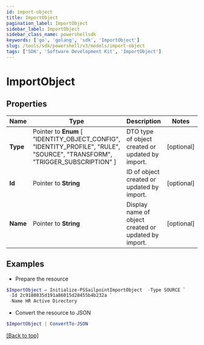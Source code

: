 ```yaml
---
id: import-object
title: ImportObject
pagination_label: ImportObject
sidebar_label: ImportObject
sidebar_class_name: powershellsdk
keywords: ['go', 'golang', 'sdk', 'ImportObject'] 
slug: /tools/sdk/powershell/v3/models/import-object
tags: ['SDK', 'Software Development Kit', 'ImportObject']
---
```



# ImportObject

## Properties

Name | Type | Description | Notes
------------ | ------------- | ------------- | -------------
**Type** |  Pointer to  **Enum** [  "IDENTITY_OBJECT_CONFIG",    "IDENTITY_PROFILE",    "RULE",    "SOURCE",    "TRANSFORM",    "TRIGGER_SUBSCRIPTION" ] | DTO type of object created or updated by import. | [optional] 
**Id** |  Pointer to **String** | ID of object created or updated by import. | [optional] 
**Name** |  Pointer to **String** | Display name of object created or updated by import. | [optional] 

## Examples

- Prepare the resource
```powershell
$ImportObject = Initialize-PSSailpointImportObject  -Type SOURCE `
 -Id 2c9180835d191a86015d28455b4b232a `
 -Name HR Active Directory
```

- Convert the resource to JSON
```powershell
$ImportObject | ConvertTo-JSON
```


[[Back to top]](#) 

